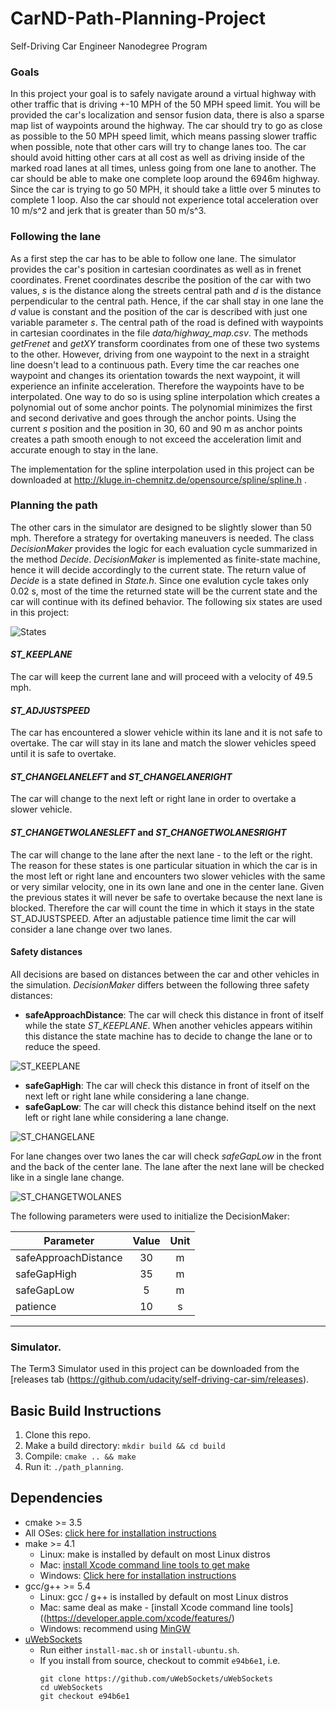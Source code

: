 # CarND-Path-Planning-Project
Self-Driving Car Engineer Nanodegree Program

### Goals
In this project your goal is to safely navigate around a virtual highway with other traffic that is driving +-10 MPH of the 50 MPH speed limit. You will be provided the car's localization and sensor fusion data, there is also a sparse map list of waypoints around the highway. The car should try to go as close as possible to the 50 MPH speed limit, which means passing slower traffic when possible, note that other cars will try to change lanes too. The car should avoid hitting other cars at all cost as well as driving inside of the marked road lanes at all times, unless going from one lane to another. The car should be able to make one complete loop around the 6946m highway. Since the car is trying to go 50 MPH, it should take a little over 5 minutes to complete 1 loop. Also the car should not experience total acceleration over 10 m/s^2 and jerk that is greater than 50 m/s^3.

### Following the lane
As a first step the car has to be able to follow one lane. The simulator provides the car's position in cartesian coordinates as well as in frenet coordinates. Frenet coordinates describe the position of the car with two values, *s* is the distance along the streets central path and *d* is the distance perpendicular to the central path. Hence, if the car shall stay in one lane the *d* value is constant and the position of the car is described with just one variable parameter *s*. The central path of the road is defined with waypoints in cartesian coordinates in the file *data/highway_map.csv*. The methods *getFrenet* and *getXY* transform coordinates from one of these two systems to the other. However, driving from one waypoint to the next in a straight line doesn't lead to a continuous path. Every time the car reaches one waypoint and changes its orientation towards the next waypoint, it will experience an infinite acceleration. Therefore the waypoints have to be interpolated. One way to do so is using spline interpolation which creates a polynomial out of some anchor points. The polynomial minimizes the first and second derivative and goes through the anchor points. Using the current *s* position and the position in 30, 60 and 90 m as anchor points creates a path smooth enough to not exceed the acceleration limit and accurate enough to stay in the lane.

 The implementation for the spline interpolation used in this project can be downloaded at http://kluge.in-chemnitz.de/opensource/spline/spline.h .

### Planning the path
The other cars in the simulator are designed to be slightly slower than 50 mph. Therefore a strategy for overtaking maneuvers is needed. The class *DecisionMaker* provides the logic for each evaluation cycle summarized in the method *Decide*. *DecisionMaker* is implemented as finite-state machine, hence it will decide accordingly to the current state. The return value of *Decide* is a state defined in *State.h*. Since one evalution cycle takes only 0.02 s, most of the time the returned state will be the current state and the car will continue with its defined behavior. The following six states are used in this project:

![States](stateDiagram.png)

#### *ST_KEEPLANE*
The car will keep the current lane and will proceed with a velocity of 49.5 mph.

#### *ST_ADJUSTSPEED*
The car has encountered a slower vehicle within its lane and it is not safe to overtake. The car will stay in its lane and match the slower vehicles speed until it is safe to overtake.

#### *ST_CHANGELANELEFT* and *ST_CHANGELANERIGHT*
The car will change to the next left or right lane in order to overtake a slower vehicle.

#### *ST_CHANGETWOLANESLEFT* and *ST_CHANGETWOLANESRIGHT*
The car will change to the lane after the next lane - to the left or the right. The reason for these states is one particular situation in which the car is in the most left or right lane and encounters two slower vehicles with the same or very similar velocity, one in its own lane and one in the center lane. Given the previous states it will never be safe to overtake because the next lane is blocked. Therefore the car will count the time in which it stays in the state ST_ADJUSTSPEED. After an adjustable patience time limit the car will consider a lane change over two lanes.

#### Safety distances
All decisions are based on distances between the car and other vehicles in the simulation. *DecisionMaker* differs between the following three safety distances:

  * __safeApproachDistance__: The car will check this distance in front of itself while the state *ST_KEEPLANE*. When another vehicles appears witihin this distance the state machine has to decide to change the lane or to reduce the speed.

![ST_KEEPLANE](safeApproachDistance.png)

  * __safeGapHigh__: The car will check this distance in front of itself on the next left or right lane while considering a lane change.
  * __safeGapLow__: The car will check this distance behind itself on the next left or right lane while considering a lane change.

![ST_CHANGELANE](changeLane.png)

For lane changes over two lanes the car will check *safeGapLow* in the front and the back of the center lane. The lane after the next lane will be checked like in a single lane change.

![ST_CHANGETWOLANES](changeTwoLanes.png)

The following parameters were used to initialize the DecisionMaker:

| Parameter            | Value         | Unit  |
| -------------------- |:-------------:|:-----:|
| safeApproachDistance | 30            | m     |
| safeGapHigh          | 35            | m     |
| safeGapLow           | 5             | m     |
| patience             | 10            | s     |

---

### Simulator.
The Term3 Simulator used in this project can be downloaded from the [releases tab (https://github.com/udacity/self-driving-car-sim/releases).

## Basic Build Instructions

1. Clone this repo.
2. Make a build directory: `mkdir build && cd build`
3. Compile: `cmake .. && make`
4. Run it: `./path_planning`.

## Dependencies

* cmake >= 3.5
 * All OSes: [click here for installation instructions](https://cmake.org/install/)
* make >= 4.1
  * Linux: make is installed by default on most Linux distros
  * Mac: [install Xcode command line tools to get make](https://developer.apple.com/xcode/features/)
  * Windows: [Click here for installation instructions](http://gnuwin32.sourceforge.net/packages/make.htm)
* gcc/g++ >= 5.4
  * Linux: gcc / g++ is installed by default on most Linux distros
  * Mac: same deal as make - [install Xcode command line tools]((https://developer.apple.com/xcode/features/)
  * Windows: recommend using [MinGW](http://www.mingw.org/)
* [uWebSockets](https://github.com/uWebSockets/uWebSockets)
  * Run either `install-mac.sh` or `install-ubuntu.sh`.
  * If you install from source, checkout to commit `e94b6e1`, i.e.
    ```
    git clone https://github.com/uWebSockets/uWebSockets 
    cd uWebSockets
    git checkout e94b6e1
    ```
